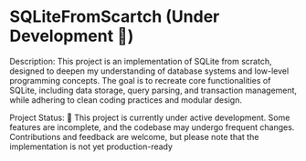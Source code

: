 # SQLiteFromScartch (Under Development 🚧)

Description: This project is an implementation of SQLite from scratch, designed to deepen my understanding of database systems and low-level programming concepts. The goal is to recreate core functionalities of SQLite, including data storage, query parsing, and transaction management, while adhering to clean coding practices and modular design.

Project Status:
🚧 This project is currently under active development. Some features are incomplete, and the codebase may undergo frequent changes. Contributions and feedback are welcome, but please note that the implementation is not yet production-ready
